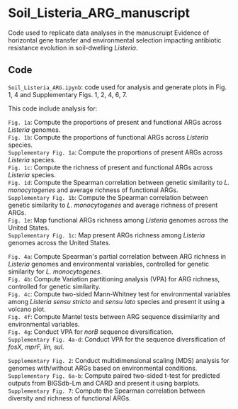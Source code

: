 # Soil_Listeria_ARG_manuscript
Code used to replicate data analyses in the manuscruipt Evidence of horizontal gene transfer and environmental selection impacting antibiotic resistance evolution in soil-dwelling _Listeria_.

## Code
```Soil_Listeria_ARG.ipynb```: code used for analysis and generate plots in Fig. 1, 4 and Supplementary Figs. 1, 2, 4, 6, 7.

This code include analysis for:

```Fig. 1a```: Compute the proportions of present and functional ARGs across _Listeria_ genomes.\
```Fig. 1b```: Compute the proportions of functional ARGs across _Listeria_ species.\
```Supplementary Fig. 1a```: Compute the proportions of present ARGs across _Listeria_ species.\
```Fig. 1c```: Compute the richness of present and functional ARGs across _Listeria_ species.\
```Fig. 1d```: Compute the Spearman correlation between genetic similarity to _L. monocytogenes_ and average richness of functional ARGs.\
```Supplementary Fig. 1b```: Compute the Spearman correlation between genetic similarity to _L. monocytogenes_ and average richness of present ARGs.\
```Fig. 1e```: Map functional ARGs richness among _Listeria_ genomes across the United States.\
```Supplementary Fig. 1c```: Map present ARGs richness among _Listeria_ genomes across the United States.

```Fig. 4a```: Compute Spearman's partial correlation between ARG richness in _Listeria_ genomes and environmental variables, controlled for genetic similarity for _L. monocytogenes_.\
```Fig. 4b```: Compute Variation partitioning analysis (VPA) for ARG richness, controlled for genetic similarity.\
```Fig. 4c```: Compute two-sided Mann-Whitney test for environmental variables among _Listeria sensu stricto_ and _sensu lato_ species and present it using a volcano plot.\
```Fig. 4f```: Compute Mantel tests between ARG sequence dissimilarity and environmental variables.\
```Fig. 4g```: Conduct VPA for _norB_ sequence diversification.\
```Supplementary Fig. 4a-d```: Conduct VPA for the sequence diversification of _fosX, mprF, lin, sul_.

```Supplementary Fig. 2```: Conduct multidimensional scaling (MDS) analysis for genomes with/without ARGs based on environmental conditions.\
```Supplementary Fig. 6a-b```: Compute paired two-sided t-test for predicted outputs from BIGSdb-Lm and CARD and present it using barplots.\
```Supplementary Fig. 7```: Compute the Spearman correlation between diversity and richness of functional ARGs.
